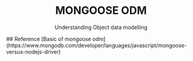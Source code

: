 <h1 align=center> MONGOOSE ODM </h1>
<p align=center> Understanding Object data modelling </p>
## Reference
[Basic of mongoose odm](https://www.mongodb.com/developer/languages/javascript/mongoose-versus-nodejs-driver)
